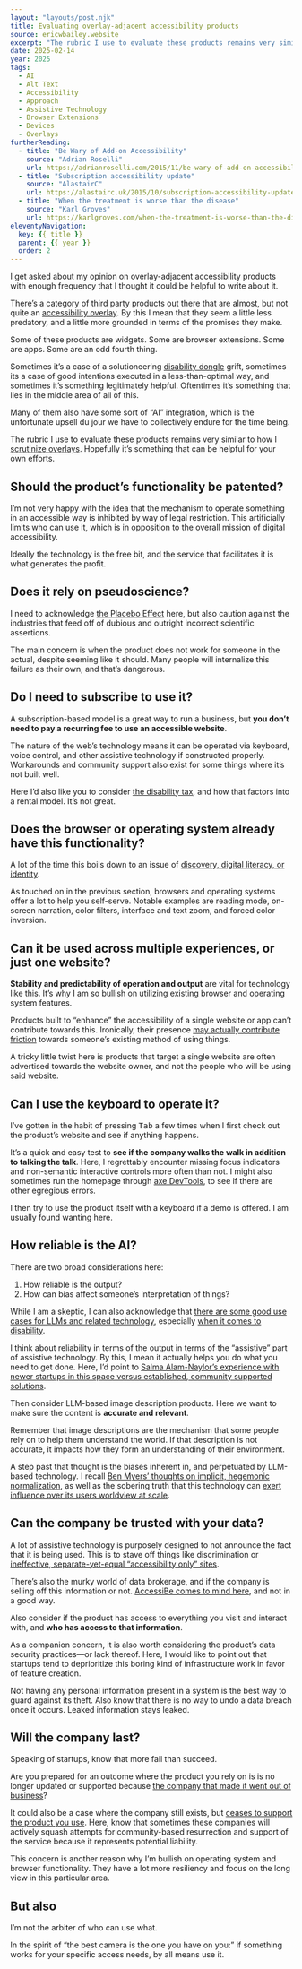 ```yaml
---
layout: "layouts/post.njk"
title: Evaluating overlay-adjacent accessibility products
source: ericwbailey.website
excerpt: "The rubric I use to evaluate these products remains very similar to how I scrutinize overlays"
date: 2025-02-14
year: 2025
tags:
  - AI
  - Alt Text
  - Accessibility
  - Approach
  - Assistive Technology
  - Browser Extensions
  - Devices
  - Overlays
furtherReading:
  - title: "Be Wary of Add-on Accessibility"
    source: "Adrian Roselli"
    url: https://adrianroselli.com/2015/11/be-wary-of-add-on-accessibility.html
  - title: "Subscription accessibility update"
    source: "AlastairC"
    url: https://alastairc.uk/2015/10/subscription-accessibility-update/
  - title: "When the treatment is worse than the disease"
    source: "Karl Groves"
    url: https://karlgroves.com/when-the-treatment-is-worse-than-the-disease/
eleventyNavigation:
  key: {{ title }}
  parent: {{ year }}
  order: 2
---
```


I get asked about my opinion on overlay-adjacent accessibility products with enough frequency that I thought it could be helpful to write about it.

There’s a category of third party products out there that are almost, but not quite an [accessibility overlay](https://overlayfactsheet.com/en/). By this I mean that they seem a little less predatory, and a little more grounded in terms of the promises they make.

Some of these products are widgets. Some are browser extensions. Some are apps. Some are an odd fourth thing.

Sometimes it’s a case of a solutioneering [disability dongle](https://blog.castac.org/2022/04/disability-dongle/) grift, sometimes its a case of good intentions executed in a less-than-optimal way, and sometimes it’s something legitimately helpful. Oftentimes it’s something that lies in the middle area of all of this.

Many of them also have some sort of “AI” integration, which is the unfortunate upsell du jour we have to collectively endure for the time being.

The rubric I use to evaluate these products remains very similar to how I [scrutinize overlays](https://www.a11yproject.com/posts/should-i-use-an-accessibility-overlay/). Hopefully it’s something that can be helpful for your own efforts.

## Should the product’s functionality be patented?

I’m not very happy with the idea that the mechanism to operate something in an accessible way is inhibited by way of legal restriction. This artificially limits who can use it, which is in opposition to the overall mission of digital accessibility.

Ideally the technology is the free bit, and the service that facilitates it is what generates the profit.

## Does it rely on pseudoscience?

I need to acknowledge [the Placebo Effect](https://www.webmd.com/pain-management/what-is-the-placebo-effect) here, but also caution against the industries that feed off  of dubious and outright incorrect scientific assertions.

The main concern is when the product does not work for someone in the actual, despite seeming like it should. Many people will internalize this failure as their own, and that’s dangerous.

## Do I need to subscribe to use it?

A subscription-based model is a great way to run a business, but **you don’t need to pay a recurring fee to use an accessible website**.

The nature of the web’s technology means it can be operated via keyboard, voice control, and other assistive technology if constructed properly. Workarounds and community support also exist for some things where it’s not built well.

Here I’d also like you to consider [the disability tax](https://tcf.org/content/commentary/paying-the-disability-tax-in-an-inaccessible-world/), and how that factors into a rental model. It’s not great.

## Does the browser or operating system already have this functionality?

A lot of the time this boils down to an issue of [discovery, digital literacy, or identity](https://ericwbailey.website/published/accessibility-preference-settings-information-architecture-and-internalized-ableism/).

As touched on in the previous section, browsers and operating systems offer a lot to help you self-serve. Notable examples are reading mode, on-screen narration, color filters, interface and text zoom, and forced color inversion.

## Can it be used across multiple experiences, or just one website?

**Stability and predictability of operation and output** are vital for technology like this. It’s why I am so bullish on utilizing existing browser and operating system features.

Products built to “enhance” the accessibility of a single website or app can’t contribute towards this. Ironically, their presence [may actually contribute friction](https://makeitfable.com/article/ive-had-enough-when-access-friction-becomes-an-access-barrier/) towards someone’s existing method of using things.

A tricky little twist here is products that target a single website are often advertised towards the website owner, and not the people who will be using said website.

## Can I use the keyboard to operate it?

I’ve gotten in the habit of pressing <kbd>Tab</kbd> a few times when I first check out the product’s website and see if anything happens.

It’s a quick and easy test to **see if the company walks the walk in addition to talking the talk**. Here, I regrettably encounter missing focus indicators and non-semantic interactive controls more often than not. I might also sometimes run the homepage through [axe DevTools](https://www.deque.com/get-started-axe-devtools-browser-extension/), to see if there are other egregious errors.

I then try to use the product itself with a keyboard if a demo is offered. I am usually found wanting here.

## How reliable is the AI?

There are two broad considerations here:

1. How reliable is the output?
2. How can bias affect someone’s interpretation of things?

While I am a skeptic, I can also acknowledge that [there are some good use cases for LLMs and related technology](https://arstechnica.com/science/2025/02/using-ai-to-design-proteins-is-now-easy-making-enzymes-remains-hard/), especially [when it comes to disability](https://bsky.app/profile/tink.uk/post/3lec5fujv722c).

I think about reliability in terms of the output in terms of the “assistive” part of assistive technology. By this, I mean it actually helps you do what you need to get done. Here, I’d point to [Salma Alam-Naylor’s experience with newer startups in this space versus established, community supported solutions](https://whitep4nth3r.com/blog/how-i-learned-to-code-with-my-voice/#my-voice-coding-tools).

Then consider LLM-based image description products. Here we want to make sure the content is **accurate and relevant**.

Remember that image descriptions are the mechanism that some people rely on to help them understand the world. If that description is not accurate, it impacts how they form an understanding of their environment.

A step past that thought is the biases inherent in, and perpetuated by LLM-based technology. I recall [Ben Myers’ thoughts on implicit, hegemonic normalization](https://benmyers.dev/blog/spotless-giraffe/), as well as the sobering truth that this technology can [exert influence over its users worldview at scale](https://www.nature.com/articles/s41599-025-04465-z).

## Can the company be trusted with your data?

A lot of assistive technology is purposely designed to not announce the fact that it is being used. This is to stave off things like discrimination or [ineffective, separate-yet-equal “accessibility only” sites](https://www.transportation.gov/briefing-room/dot7418).

There’s also the murky world of data brokerage, and if the company is selling off this information or not. [AccessiBe comes to mind here](https://tink.uk/accessibe-and-data-protection/), and not in a good way.

Also consider if the product has access to everything you visit and interact with, and **who has access to that information**.

As a companion concern, it is also worth considering the product’s data security practices—or lack thereof. Here, I would like to point out that startups tend to deprioritize this boring kind of infrastructure work in favor of feature creation.

Not having any personal information present in a system is the best way to guard against its theft. Also know that there is no way to undo a data breach once it occurs. Leaked information stays leaked.

## Will the company last?

Speaking of startups, know that more fail than succeed.

Are you prepared for an outcome where the product you rely on is is no longer updated or supported because [the company that made it went out of business](https://spectrum.ieee.org/bionic-eye-obsolete)?

It could also be a case where the company still exists, but [ceases to support the product you use](https://www.theverge.com/2024/5/23/24163383/spotify-car-thing-discontinued-december-2024). Here, know that sometimes these companies will actively squash attempts for community-based resurrection and support of the service because it represents potential liability.

This concern is another reason why I’m bullish on operating system and browser functionality. They have a lot more resiliency and focus on the long view in this particular area.

## But also

I’m not the arbiter of who can use what.

In the spirit of “the best camera is the one you have on you:” if something works for your specific access needs, by all means use it.
